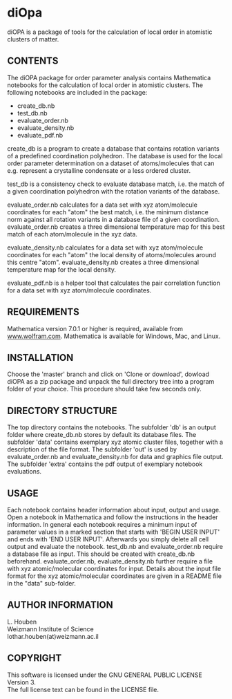 # diOpa
diOPA is a package of tools for the calculation of local order in atomistic clusters of matter. 



CONTENTS
--------

The diOPA package for order parameter analysis contains Mathematica notebooks for the calculation of local order in atomistic clusters. 
The following notebooks are included in the package:

- create_db.nb
- test_db.nb
- evaluate_order.nb
- evaluate_density.nb
- evaluate_pdf.nb

create_db is a program to create a database that contains rotation variants of a predefined coordination polyhedron. The database is used for the local order parameter determination on a dataset of atoms/molecules that can e.g. represent a crystalline condensate or a less ordered cluster.

test_db is a consistency check to evaluate database match, i.e. the match of a given coordination polyhedron with the rotation variants of the database. 

evaluate_order.nb calculates for a data set with xyz atom/molecule coordinates for each "atom" the best match, i.e. the minimum distance norm against all rotation variants in a database file of a given coordination. evaluate_order.nb creates a three dimensional temperature map for this best match of each atom/molecule
in the xyz data. 

evaluate_density.nb calculates for a data set with xyz atom/molecule coordinates for each "atom" the local density of atoms/molecules around this centre "atom". evaluate_density.nb creates a three dimensional temperature map for the local density.

evaluate_pdf.nb is a helper tool that calculates the pair correlation function for a data set with xyz atom/molecule coordinates. 

REQUIREMENTS
------------

Mathematica version 7.0.1 or higher is required, available from www.wolfram.com.
Mathematica is available for Windows, Mac, and Linux.


INSTALLATION 
-------------

Choose the 'master' branch and click on 'Clone or download', dowload diOPA as a zip package and unpack the full directory tree into a program folder of your choice. This procedure should take few seconds only.


DIRECTORY STRUCTURE
---------------------

The top directory contains the notebooks. 
The subfolder 'db' is an output folder where create_db.nb stores by default its database files. 
The subfolder 'data' contains exemplary xyz atomic cluster files, together with a description of the file format. 
The subfolder 'out' is used by evaluate_order.nb and evaluate_density.nb for data and graphics file output.
The subfolder 'extra' contains the pdf output of exemplary notebook evaluations. 


USAGE
-----

Each notebook contains header information about input, output and usage. Open a notebook in Mathematica and follow the instructions in the header information. In general each notebook requires a minimum input of parameter values in a marked section that starts with 'BEGIN USER INPUT' and ends with 'END USER INPUT'. Afterwards you simply delete all cell output and evaluate the notebook.
test_db.nb and evaluate_order.nb require a database file as input. This should be created with create_db.nb beforehand. evaluate_order.nb, evaluate_density.nb further require a file with xyz atomic/molecular coordinates for input. Details about the input file format for the xyz atomic/molecular coordinates are given in a README file in the "data" sub-folder.


AUTHOR INFORMATION
------------------
L. Houben <br />
Weizmann Institute of Science <br />
lothar.houben(at)weizmann.ac.il <br />


COPYRIGHT
--------- 

This software is licensed under the GNU GENERAL PUBLIC LICENSE Version 3. <br />
The full license text can be found in the LICENSE file. 



